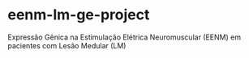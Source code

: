 # eenm-lm-ge-project
Expressão Gênica na Estimulação Elétrica Neuromuscular (EENM) em pacientes com Lesão Medular (LM)
